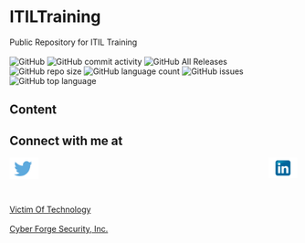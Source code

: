 # ITILTraining
Public Repository for ITIL Training<BR /><BR />
<img alt="GitHub" src="https://img.shields.io/github/license/bvoris/ITILTraining">
<img alt="GitHub commit activity" src="https://img.shields.io/github/commit-activity/m/bvoris/ITILTraining">
<img alt="GitHub All Releases" src="https://img.shields.io/github/downloads/bvoris/ITILTraining/total">
<img alt="GitHub repo size" src="https://img.shields.io/github/repo-size/bvoris/ITILTraining">
<img alt="GitHub language count" src="https://img.shields.io/github/languages/count/bvoris/ITILTraining">
<img alt="GitHub issues" src="https://img.shields.io/github/issues/bvoris/ITILTraining">
<img alt="GitHub top language" src="https://img.shields.io/github/languages/top/bvoris/ITILTraining">
 
## Content


## Connect with me at

<a href="https://twitter.com/HMInfoSecViking?ref_src=twsrc%5Etfw"><IMG SRC="https://github.com/bvoris/bvoris/blob/master/twitter.jpg" WIDTH=10% HEIGHT=10% ALIGN=LEFT></a>

<a href="https://www.linkedin.com/in/brad-voris" target="_blank"><IMG SRC="https://github.com/bvoris/bvoris/blob/master/linkedin.png" WIDTH=10% HEIGHT=4% ALIGN=RIGHT></a>

<BR /><BR />
<BR /><BR />

<A HREF="https://www.victimoftechnology.com">Victim Of Technology<A />
<BR /><BR />
<A HREF="https://www.cyberforgesecurity.com">Cyber Forge Security, Inc.<A />
<BR /><BR />
